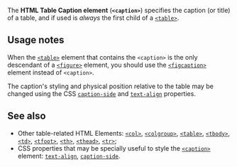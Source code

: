 <!-- <short-description> -->
The **HTML Table Caption element** (**`<caption>`**) specifies the
caption (or title) of a table, and if used is *always* the first child
of a [`<table>`](/en-US/docs/Web/HTML/Element/table).
<!-- </short-description> -->

<!-- <overview> -->
<!-- </overview> -->

<!-- <usage-notes> -->
Usage notes
-----------

When the
[`<table>`](/en-US/docs/Web/HTML/Element/table)
element that contains the `<caption>` is the only descendant of a
[`<figure>`](/en-US/docs/Web/HTML/Element/figure)
element, you should use the
[`<figcaption>`](/en-US/docs/Web/HTML/Element/figcaption)
element instead of `<caption>`.

The caption's styling and physical position relative to the table may be changed
using the CSS
[`caption-side`](/en-US/docs/Web/CSS/caption-side)
and
[`text-align`](/en-US/docs/Web/CSS/text-align)
properties.
<!-- </usage-notes> -->

<!-- <see-also> -->
See also
--------
-   Other table-related HTML Elements:
    [`<col>`](/en-US/docs/Web/HTML/Element/col),
    [`<colgroup>`](/en-US/docs/Web/HTML/Element/colgroup),
    [`<table>`](/en-US/docs/Web/HTML/Element/table),
    [`<tbody>`](/en-US/docs/Web/HTML/Element/tbody),
    [`<td>`](/en-US/docs/Web/HTML/Element/td),
    [`<tfoot>`](/en-US/docs/Web/HTML/Element/tfoot),
    [`<th>`](/en-US/docs/Web/HTML/Element/th),
    [`<thead>`](/en-US/docs/Web/HTML/Element/thead),
    [`<tr>`](/en-US/docs/Web/HTML/Element/tr);
-   CSS properties that may be specially useful to style the
    [`<caption>`](/en-US/docs/Web/HTML/Element/caption)
    element: [`text-align`](/en-US/docs/Web/CSS/text-align), [`caption-side`](/en-US/docs/Web/CSS/caption-side).
<!-- </see-also> -->
